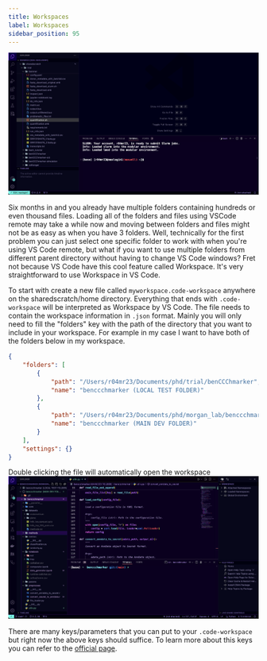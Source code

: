 ```yaml
---
title: Workspaces
label: Workspaces
sidebar_position: 95
---
```


![Haries' directory](img/06_01.png)

Six months in and you already have multiple folders containing hundreds or even thousand files. Loading all of the folders and files using VSCode remote may take a while now and moving between folders and files might not be as easy as when you have 3 folders. Well, technically for the first problem you can just select one specific folder to work with when you're using VS Code remote, but what if you want to use multiple folders from different parent directory without having to change VS Code windows? Fret not because VS Code have this cool feature called Workspace. It's very straightforward to use Workspace in VS Code.

To start with create a new file called `myworkspace.code-workspace` anywhere on the sharedscratch/home directory. Everything that ends with `.code-workspace` will be interpreted as Workspace by VS Code. The file needs to contain the workspace information in `.json` format. Mainly you will only need to fill the "folders" key with the path of the directory that you want to include in your workspace. For example in my case I want to have both of the folders below in my workspace.

```json
{
	"folders": [
		{
			"path": "/Users/r04mr23/Documents/phd/trial/benCCChmarker",
			"name": "benccchmarker (LOCAL TEST FOLDER)"
		},
		{
			"path": "/Users/r04mr23/Documents/phd/morgan_lab/benccchmarker",
			"name": "benccchmarker (MAIN DEV FOLDER)"
		}
	],
	"settings": {}
}
```

Double clicking the file will automatically open the workspace
![Workspace](img/06_02.png)

There are many keys/parameters that you can put to your `.code-workspace` but right now the above keys should suffice. To learn more about this keys you can refer to the [official page](https://code.visualstudio.com/docs/editor/workspaces).